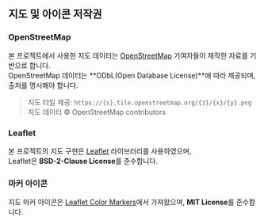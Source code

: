 ## 지도 및 아이콘 저작권

### OpenStreetMap
본 프로젝트에서 사용한 지도 데이터는 [OpenStreetMap](https://www.openstreetmap.org/) 기여자들이 제작한 자료를 기반으로 합니다.  
OpenStreetMap 데이터는 **ODbL(Open Database License)**에 따라 제공되며, 출처를 명시해야 합니다.  
> 지도 타일 제공: `https://{s}.tile.openstreetmap.org/{z}/{x}/{y}.png`  
> 지도 데이터 © OpenStreetMap contributors

### Leaflet
본 프로젝트의 지도 구현은 [Leaflet](https://leafletjs.com/) 라이브러리를 사용하였으며,  
Leaflet은 **BSD-2-Clause License**를 준수합니다.

### 마커 아이콘
지도 마커 아이콘은 [Leaflet Color Markers](https://github.com/pointhi/leaflet-color-markers)에서 가져왔으며, **MIT License**를 준수합니다.
